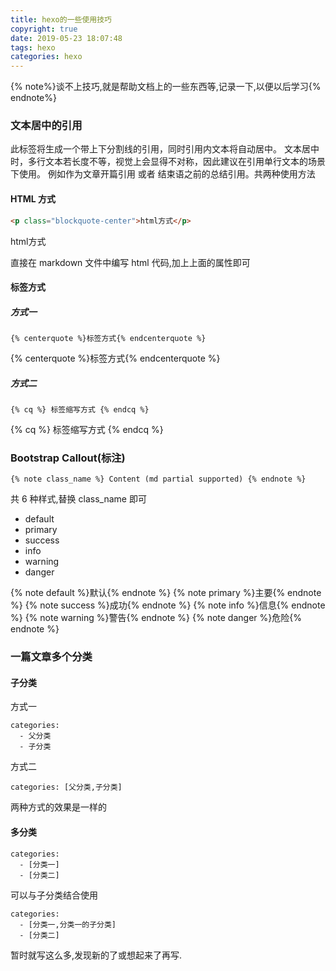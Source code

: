 ```yaml
---
title: hexo的一些使用技巧
copyright: true
date: 2019-05-23 18:07:48
tags: hexo
categories: hexo
---
```


{% note%}谈不上技巧,就是帮助文档上的一些东西等,记录一下,以便以后学习{% endnote%}

### 文本居中的引用

此标签将生成一个带上下分割线的引用，同时引用内文本将自动居中。 文本居中时，多行文本若长度不等，视觉上会显得不对称，因此建议在引用单行文本的场景下使用。 例如作为文章开篇引用 或者 结束语之前的总结引用。共两种使用方法

#### HTML 方式

```html
<p class="blockquote-center">html方式</p>
```

<p class="blockquote-center">html方式</p>

直接在 markdown 文件中编写 html 代码,加上上面的属性即可

#### 标签方式

##### 方式一

```
{% centerquote %}标签方式{% endcenterquote %}
```

{% centerquote %}标签方式{% endcenterquote %}

##### 方式二

```
{% cq %} 标签缩写方式 {% endcq %}
```

{% cq %} 标签缩写方式 {% endcq %}

### Bootstrap Callout(标注)

```
{% note class_name %} Content (md partial supported) {% endnote %}
```

共 6 种样式,替换 class_name 即可

- default
- primary
- success
- info
- warning
- danger

{% note default %}默认{% endnote %}
{% note primary %}主要{% endnote %}
{% note success %}成功{% endnote %}
{% note info %}信息{% endnote %}
{% note warning %}警告{% endnote %}
{% note danger %}危险{% endnote %}

### 一篇文章多个分类

#### 子分类

方式一

```
categories:
  - 父分类
  - 子分类
```

方式二

```
categories: [父分类,子分类]
```

两种方式的效果是一样的

#### 多分类

```
categories:
  - [分类一]
  - [分类二]
```

可以与子分类结合使用

```
categories:
  - [分类一,分类一的子分类]
  - [分类二]
```

暂时就写这么多,发现新的了或想起来了再写.
